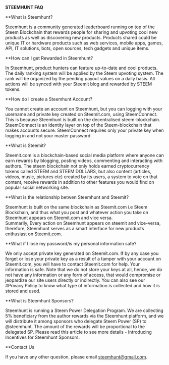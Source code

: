 __STEEMHUNT FAQ__



**What is Steemhunt?

Steemhunt is a community generated leaderboard running on top of the Steem Blockchain that rewards people for sharing and upvoting cool new products as well as discovering new products.
Products shared could be unique IT or hardware products such as web services, mobile apps, games, API, IT solutions, bots, open sources, tech gadgets and unique items.



**How can I get Rewarded in Steemhunt?

In Steemhunt, product hunters can feature up-to-date and cool products. The daily ranking system will be applied by the Steem upvoting system. The rank will be organized by the pending payout values on a daily basis. All actions will be synced with your Steemit blog and rewarded by STEEM tokens.



**How do I create a Steemhunt Account?

You cannot create an account on Steemhunt, but you can logging with your username and private key created on Steemit.com, using SteemConnect. This is because Steemhunt is built on the decentralised  steem-blockchain. 
SteemConnect is an identity layer on top of the Steem-blockchain that makes accounts secure. SteemConnect requires only your private key when logging in and not your master password.



**What is Steemit?

Steemit.com is a blockchain-based social media platform where anyone can earn rewards by blogging, posting videos, commenting and interacting with authors. The steem blockchain not only holds earned cryptocurrency tokens called STEEM and STEEM DOLLARS, but also content (articles, videos, music, pictures etc) created by its users, a system to vote on that content, receive rewards in addition to other features you would find on popular social networking site.



**What is the relationship betwen Steemhunt and Steemit?

Steemhunt is built on the same blockchain as Steemit.com i.e Steem Blockchain, and thus what you post and whatever action you take on Steemhunt appears on Steemit.com and vice versa.   
Summarily, Every action on Steemhunt appears on steemit and vice-versa, therefore, Steemhunt serves as a smart interface for new products enthusiast on Steemit.com.



**What if I lose my password/is my personal information safe?

We only accept private key generated on Steemit.com. If by any case you forget or lose your private key as a result of a tamper with your account on Steemit.com, you will have to contact Steemit.com for help.
Your information is safe. Note that we do not store your keys at all, hence, we do not have any information or any form of access, that would compromise or jeopardize our site users directly or indirectly. You can also see our #Privacy Policy to know what type of information is collected and how it is stored and used.



**What is Steemhunt Sponsors?

Steemhunt is running a Steem Power Delegation Program. We are collecting 5% beneficiary from the author rewards via the Steemhunt platform, and we will distribute it among sponsors who delegate Steem Power (SP) to @steemhunt. The amount of the rewards will be proportional to the delegated SP. Please read this article to see more details - Introducing Incentives for Steemhunt Sponsors.



**Contact Us

If you have any other question, please email steemhunt@gmail.com. 

